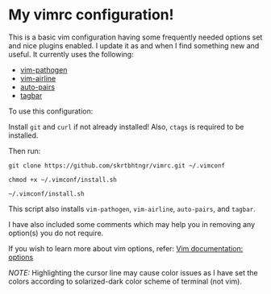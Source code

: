 # My vimrc configuration!

This is a basic vim configuration having some frequently needed options set and nice plugins enabled. I update it as and when I find something new and useful. It currently uses the following:

* [vim-pathogen](https://github.com/tpope/vim-pathogen)
* [vim-airline](https://github.com/vim-airline/vim-airline)
* [auto-pairs](https://github.com/jiangmiao/auto-pairs)
* [tagbar](https://github.com/majutsushi/tagbar)

To use this configuration:

Install `git` and `curl` if not already installed!
Also, `ctags` is required to be installed.

Then run:

`git clone https://github.com/skrtbhtngr/vimrc.git ~/.vimconf`

`chmod +x ~/.vimconf/install.sh`

`~/.vimconf/install.sh`

This script also installs `vim-pathogen`, `vim-airline`, `auto-pairs`, and `tagbar`.

I have also included some comments which may help you in removing any option(s) you do not require.

If you wish to learn more about vim options, refer: [Vim documentation: options](http://vimdoc.sourceforge.net/htmldoc/options.html)

*NOTE:* Highlighting the cursor line may cause color issues as I have set the colors according to solarized-dark color scheme of terminal (not vim).
